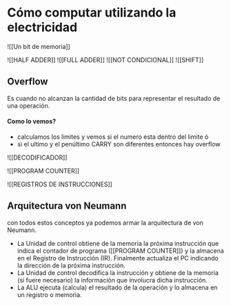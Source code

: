 # Cómo computar utilizando la electricidad
![[Un bit de memoria]]


![[HALF ADDER]]
![[FULL ADDER]]
![[NOT CONDICIONAL]]
![[SHIFT]]

## Overflow
Es cuando no alcanzan la cantidad de bits para representar el resultado de una operación.
#### Como lo vemos?
- calculamos los limites y vemos si el numero esta dentro del limite ó 
- si el ultimo y el penúltimo CARRY son diferentes entonces hay overflow

![[DECODIFICADOR]]

![[PROGRAM COUNTER]]

![[REGISTROS DE INSTRUCCIONES]]

## Arquitectura von Neumann
con todos estos conceptos ya podemos armar la arquitectura de von Neumann.

- La Unidad de control obtiene de la memoria la próxima instrucción que indica el contador de programa ([[PROGRAM COUNTER]]) y la almacena en el Registro de Instrucción (IR). Finalmente actualiza el PC indicando la dirección de la próxima instrucción.
- La Unidad de control decodifica la instrucción y obtiene de la memoria (si fuere necesario) la información que involucra dicha instrucción.
- La ALU ejecuta (calcula) el resultado de la operación y lo almacena en un registro o memoria.